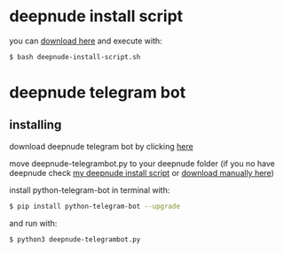 # deepnude install script #

you can [download here](https://github.com/adotDEV/adotDEV/releases/download/deepnude-install-script.sh/deepnude-install-script.sh) and execute with:
```bash
$ bash deepnude-install-script.sh
```
# deepnude telegram bot #
## installing

download deepnude telegram bot by clicking [here](https://github.com/adotDEV/adotDEV/releases/download/deepnude-telegrambot/deepnude-telegrambot.py)


move deepnude-telegrambot.py to your deepnude folder (if you no have deepnude check [my deepnude install script](#deepnude-install-script "Goto deepnude-install-script") or [download manually here](https://github.com/zhengyima/DeepNude_NoWatermark_withModel))

install python-telegram-bot in terminal with:
```bash
$ pip install python-telegram-bot --upgrade
```
and run with:
```bash
$ python3 deepnude-telegrambot.py
```
